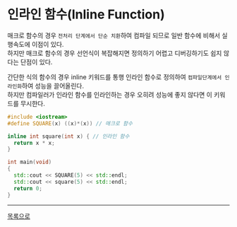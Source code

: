 # 인라인 함수(Inline Function)

매크로 함수의 경우 `전처리 단계에서 단순 치환`하여 컴파일 되므로 일반 함수에 비해서 실행속도에 이점이 있다.  
하지만 매크로 함수의 경우 선언식이 복잡해지면 정의하기 어렵고 디버깅하기도 쉽지 않다는 단점이 있다.

간단한 식의 함수의 경우 inline 키워드를 통행 인라인 함수로 정의하여 `컴파일단계에서 인라인화`하여 성능을 끌어올린다.  
하지만 컴파일러가 인라인 함수를 인라인하는 경우 오히려 성능에 좋지 않다면 이 키워드를 무시한다.

```cpp
#include <iostream>
#define SQUARE(x) ((x)*(x)) // 매크로 함수

inline int square(int x) { // 인라인 함수
  return x * x;
}

int main(void)
{
  std::cout << SQUARE(5) << std::endl;
  std::cout << square(5) << std::endl;
  return 0;
}
```

---
[목록으로](https://github.com/moosin76/cpp_tutorial)